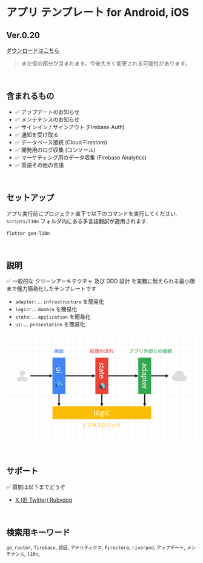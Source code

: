 # アプリ テンプレート for Android, iOS

## Ver.0.20

[ダウンロードはこちら](https://github.com/rbdog/templates)

> まだ仮の部分が含まれます。今後大きく変更される可能性があります。


<br />

## 含まれるもの

- ✅ アップデートのお知らせ
- ✅ メンテナンスのお知らせ
- ✅ サインイン / サインアウト (Firebase Auth)
- ✅ 通知を受け取る
- ✅ データベース接続 (Cloud Firestore)
- ✅ 開発用のログ収集 (コンソール)
- ✅ マーケティング用のデータ収集 (Firebase Analytics)
- ✅ 英語その他の言語

<br />

## セットアップ

アプリ実行前にプロジェクト直下で以下のコマンドを実行してください. `scripts/l10n` フォルダ内にある多言語翻訳が適用されます.

```sh
flutter gen-l10n
```

<br />

## 説明

✅ 一般的な クリーンアーキテクチャ 及び DDD 設計 を実務に耐えられる最小限まで極力簡易化したテンプレートです

- `adapter`: ... `infrastructure` を簡易化
- `logic`: ... `domain` を簡易化
- `state`: ... `application` を簡易化
- `ui`: ... `presentation` を簡易化

![image](https://github.com/rbdog/templates/blob/main/docs/static/images/nano-archit.png?raw=true)

<br />

## サポート

✅ 質問は以下までどうぞ

- [X (旧 Twitter) Rubydog](https://x.com/rubydog_jp)

<br />

## 検索用キーワード

`go_router`, `firebase`, `認証`, `アナリティクス`, `Firestore`, `riverpod`, `アップデート`, `メンテナンス`, `l10n`,
